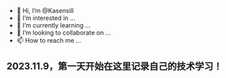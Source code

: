 - 👋 Hi, I’m @Kasensill
- 👀 I’m interested in ...
- 🌱 I’m currently learning ...
- 💞️ I’m looking to collaborate on ...
- 📫 How to reach me ...

<!---
Kasensill/Kasensill is a ✨ special ✨ repository because its `README.md` (this file) appears on your GitHub profile.
You can click the Preview link to take a look at your changes.
--->
## 2023.11.9，第一天开始在这里记录自己的技术学习！
